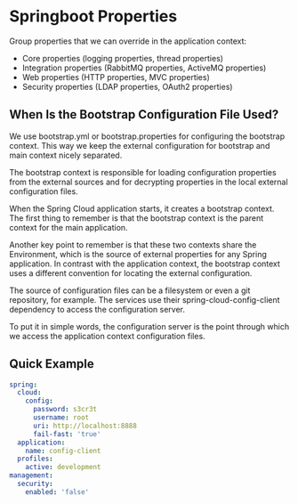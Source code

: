 # Springboot Properties

Group properties that we can override in the application context:

- Core properties (logging properties, thread properties)
- Integration properties (RabbitMQ properties, ActiveMQ properties)
- Web properties (HTTP properties, MVC properties)
- Security properties (LDAP properties, OAuth2 properties)

## When Is the Bootstrap Configuration File Used?

We use bootstrap.yml or bootstrap.properties for configuring the bootstrap context. This way we keep the external configuration for bootstrap and main context nicely separated.

The bootstrap context is responsible for loading configuration properties from the external sources and for decrypting properties in the local external configuration files.

When the Spring Cloud application starts, it creates a bootstrap context. The first thing to remember is that the bootstrap context is the parent context for the main application.

Another key point to remember is that these two contexts share the Environment, which is the source of external properties for any Spring application. In contrast with the application context, the bootstrap context uses a different convention for locating the external configuration.

The source of configuration files can be a filesystem or even a git repository, for example. The services use their spring-cloud-config-client dependency to access the configuration server.

To put it in simple words, the configuration server is the point through which we access the application context configuration files.

## Quick Example

```yaml
spring:
  cloud:
    config:
      password: s3cr3t
      username: root
      uri: http://localhost:8888
      fail-fast: 'true'
  application:
    name: config-client
  profiles:
    active: development
management:
  security:
    enabled: 'false'

```
